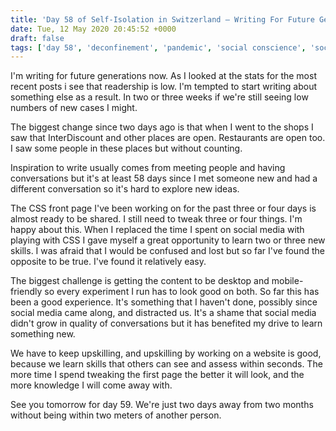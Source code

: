```yaml
---
title: 'Day 58 of Self-Isolation in Switzerland – Writing For Future Generations Now.'
date: Tue, 12 May 2020 20:45:52 +0000
draft: false
tags: ['day 58', 'deconfinement', 'pandemic', 'social conscience', 'social distancing', 'social isolation', 'Swiss walks', 'Switzerland']
---
```


I'm writing for future generations now. As I looked at the stats for the most recent posts i see that readership is low. I'm tempted to start writing about something else as a result. In two or three weeks if we're still seeing low numbers of new cases I might.

The biggest change since two days ago is that when I went to the shops I saw that InterDiscount and other places are open. Restaurants are open too. I saw some people in these places but without counting.

Inspiration to write usually comes from meeting people and having conversations but it's at least 58 days since I met someone new and had a different conversation so it's hard to explore new ideas.

The CSS front page I've been working on for the past three or four days is almost ready to be shared. I still need to tweak three or four things. I'm happy about this. When I replaced the time I spent on social media with playing with CSS I gave myself a great opportunity to learn two or three new skills. I was afraid that I would be confused and lost but so far I've found the opposite to be true. I've found it relatively easy.

The biggest challenge is getting the content to be desktop and mobile-friendly so every experiment I run has to look good on both. So far this has been a good experience. It's something that I haven't done, possibly since social media came along, and distracted us. It's a shame that social media didn't grow in quality of conversations but it has benefited my drive to learn something new.

We have to keep upskilling, and upskilling by working on a website is good, because we learn skills that others can see and assess within seconds. The more time I spend tweaking the first page the better it will look, and the more knowledge I will come away with.

See you tomorrow for day 59. We're just two days away from two months without being within two meters of another person.